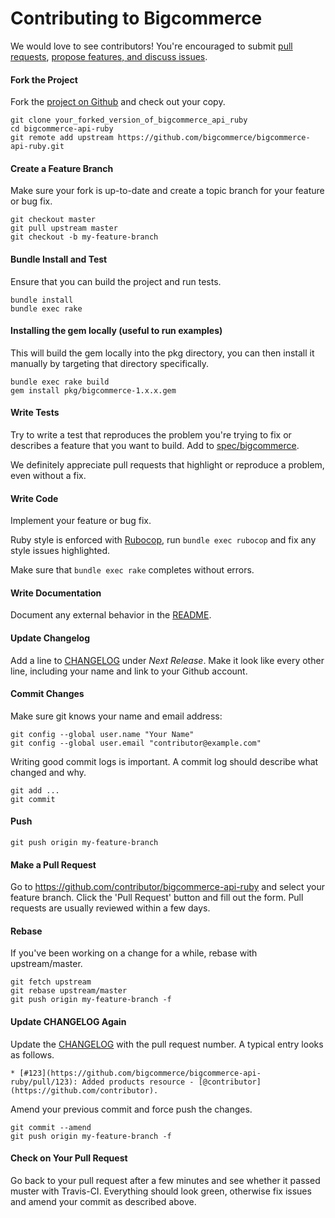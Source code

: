 # Contributing to Bigcommerce


We would love to see contributors! You're encouraged to submit [pull requests](https://github.com/bigcommerce/bigcommerce-api-ruby/pulls), [propose features, and discuss issues](https://github.com/bigcommerce/bigcommerce-api-ruby/issues).

#### Fork the Project

Fork the [project on Github](https://github.com/bigcommerce/bigcommerce-api-ruby) and check out your copy.

```
git clone your_forked_version_of_bigcommerce_api_ruby
cd bigcommerce-api-ruby
git remote add upstream https://github.com/bigcommerce/bigcommerce-api-ruby.git
```

#### Create a Feature Branch

Make sure your fork is up-to-date and create a topic branch for your feature or bug fix.

```
git checkout master
git pull upstream master
git checkout -b my-feature-branch
```

#### Bundle Install and Test

Ensure that you can build the project and run tests.

```
bundle install
bundle exec rake
```

#### Installing the gem locally (useful to run examples)

This will build the gem locally into the pkg directory, you can then install it manually by targeting that directory specifically.

```
bundle exec rake build
gem install pkg/bigcommerce-1.x.x.gem
```

#### Write Tests

Try to write a test that reproduces the problem you're trying to fix or describes a feature that you want to build. Add to [spec/bigcommerce](spec/bigcommerce).

We definitely appreciate pull requests that highlight or reproduce a problem, even without a fix.

#### Write Code

Implement your feature or bug fix.

Ruby style is enforced with [Rubocop](https://github.com/bbatsov/rubocop), run `bundle exec rubocop` and fix any style issues highlighted.

Make sure that `bundle exec rake` completes without errors.

#### Write Documentation

Document any external behavior in the [README](README.md).

#### Update Changelog

Add a line to [CHANGELOG](CHANGELOG.md) under *Next Release*. Make it look like every other line, including your name and link to your Github account.

#### Commit Changes

Make sure git knows your name and email address:

```
git config --global user.name "Your Name"
git config --global user.email "contributor@example.com"
```

Writing good commit logs is important. A commit log should describe what changed and why.

```
git add ...
git commit
```

#### Push

```
git push origin my-feature-branch
```

#### Make a Pull Request

Go to https://github.com/contributor/bigcommerce-api-ruby and select your feature branch. Click the 'Pull Request' button and fill out the form. Pull requests are usually reviewed within a few days.

#### Rebase

If you've been working on a change for a while, rebase with upstream/master.

```
git fetch upstream
git rebase upstream/master
git push origin my-feature-branch -f
```

#### Update CHANGELOG Again

Update the [CHANGELOG](CHANGELOG.md) with the pull request number. A typical entry looks as follows.

```
* [#123](https://github.com/bigcommerce/bigcommerce-api-ruby/pull/123): Added products resource - [@contributor](https://github.com/contributor).
```

Amend your previous commit and force push the changes.

```
git commit --amend
git push origin my-feature-branch -f
```

#### Check on Your Pull Request

Go back to your pull request after a few minutes and see whether it passed muster with Travis-CI. Everything should look green, otherwise fix issues and amend your commit as described above.
